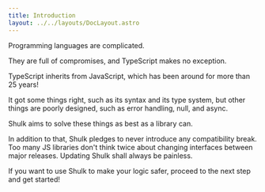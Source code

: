 ```yaml
---
title: Introduction
layout: ../../layouts/DocLayout.astro
---
```


Programming languages are complicated.

They are full of compromises, and TypeScript makes no exception.

TypeScript inherits from JavaScript, which has been around for more than 25 years!

It got some things right, such as its syntax and its type system, but other things are poorly designed, such as error handling, null, and async.

Shulk aims to solve these things as best as a library can.

In addition to that, Shulk pledges to never introduce any compatibility break. Too many JS libraries don't think twice about changing interfaces between major releases. Updating Shulk shall always be painless.

If you want to use Shulk to make your logic safer, proceed to the next step and get started!
